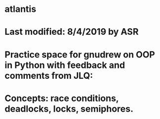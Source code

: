 # atlantis

# Last modified: 8/4/2019 by ASR
# 
# Practice space for gnudrew on OOP in Python with feedback and comments from JLQ:
#   Concepts: race conditions, deadlocks, locks, semiphores.
#


